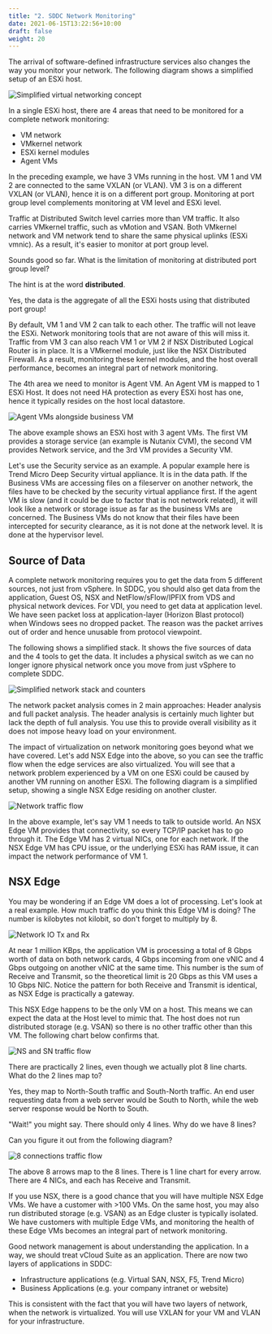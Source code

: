 ```yaml
---
title: "2. SDDC Network Monitoring"
date: 2021-06-15T13:22:56+10:00
draft: false
weight: 20
---
```


The arrival of software-defined infrastructure services also changes the way you monitor your network. The following diagram shows a simplified setup of an ESXi host.

![Simplified virtual networking concept](2.5.2-fig-1.png)

In a single ESXi host, there are 4 areas that need to be monitored for a complete network monitoring:

- VM network
- VMkernel network
- ESXi kernel modules
- Agent VMs

In the preceding example, we have 3 VMs running in the host. VM 1 and VM 2 are connected to the same VXLAN (or VLAN). VM 3 is on a different VXLAN (or VLAN), hence it is on a different port group. Monitoring at port group level complements monitoring at VM level and ESXi level.

Traffic at Distributed Switch level carries more than VM traffic. It also carries VMkernel traffic, such as vMotion and VSAN. Both VMkernel network and VM network tend to share the same physical uplinks (ESXi vmnic). As a result, it's easier to monitor at port group level.

Sounds good so far. What is the limitation of monitoring at distributed port group level?

The hint is at the word **distributed**.

Yes, the data is the aggregate of all the ESXi hosts using that distributed port group!

By default, VM 1 and VM 2 can talk to each other. The traffic will not leave the ESXi. Network monitoring tools that are not aware of this will miss it. Traffic from VM 3 can also reach VM 1 or VM 2 if NSX Distributed Logical Router is in place. It is a VMkernel module, just like the NSX Distributed Firewall. As a result, monitoring these kernel modules, and the host overall performance, becomes an integral part of network monitoring.

The 4th area we need to monitor is Agent VM. An Agent VM is mapped to 1 ESXi Host. It does not need HA protection as every ESXi host has one, hence it typically resides on the host local datastore.

![Agent VMs alongside business VM](2.5.2-fig-2.png)

The above example shows an ESXi host with 3 agent VMs. The first VM provides a storage service (an example is Nutanix CVM), the second VM provides Network service, and the 3rd VM provides a Security VM.

Let's use the Security service as an example. A popular example here is Trend Micro Deep Security virtual appliance. It is in the data path. If the Business VMs are accessing files on a fileserver on another network, the files have to be checked by the security virtual appliance first. If the agent VM is slow (and it could be due to factor that is not network related), it will look like a network or storage issue as far as the business VMs are concerned. The Business VMs do not know that their files have been intercepted for security clearance, as it is not done at the network level. It is done at the hypervisor level.

## Source of Data

A complete network monitoring requires you to get the data from 5 different sources, not just from vSphere. In SDDC, you should also get data from the application, Guest OS, NSX and NetFlow/sFlow/IPFIX from VDS and physical network devices. For VDI, you need to get data at application level. We have seen packet loss at application-layer (Horizon Blast protocol) when Windows sees no dropped packet. The reason was the packet arrives out of order and hence unusable from protocol viewpoint.

The following shows a simplified stack. It shows the five sources of data and the 4 tools to get the data. It includes a physical switch as we can no longer ignore physical network once you move from just vSphere to complete SDDC.

![Simplified network stack and counters](2.5.2-fig-3.png)

The network packet analysis comes in 2 main approaches: Header analysis and full packet analysis. The header analysis is certainly much lighter but lack the depth of full analysis. You use this to provide overall visibility as it does not impose heavy load on your environment.

The impact of virtualization on network monitoring goes beyond what we have covered. Let's add NSX Edge into the above, so you can see the traffic flow when the edge services are also virtualized. You will see that a network problem experienced by a VM on one ESXi could be caused by another VM running on another ESXi. The following diagram is a simplified setup, showing a single NSX Edge residing on another cluster.

![Network traffic flow](2.5.2-fig-4.png)

In the above example, let's say VM 1 needs to talk to outside world. An NSX Edge VM provides that connectivity, so every TCP/IP packet has to go through it. The Edge VM has 2 virtual NICs, one for each network. If the NSX Edge VM has CPU issue, or the underlying ESXi has RAM issue, it can impact the network performance of VM 1.

## NSX Edge

You may be wondering if an Edge VM does a lot of processing. Let's look at a real example. How much traffic do you think this Edge VM is doing? The number is kilobytes not kilobit, so don't forget to multiply by 8.

![Network IO Tx and Rx](2.5.2-fig-5.png)

At near 1 million KBps, the application VM is processing a total of 8 Gbps worth of data on both network cards, 4 Gbps incoming from one vNIC and 4 Gbps outgoing on another vNIC at the same time. This number is the sum of Receive and Transmit, so the theoretical limit is 20 Gbps as this VM uses a 10 Gbps NIC. Notice the pattern for both Receive and Transmit is identical, as NSX Edge is practically a gateway.

This NSX Edge happens to be the only VM on a host. This means we can expect the data at the Host level to mimic that. The host does not run distributed storage (e.g. VSAN) so there is no other traffic other than this VM. The following chart below confirms that.

![NS and SN traffic flow](2.5.2-fig-6.png)

There are practically 2 lines, even though we actually plot 8 line charts. What do the 2 lines map to?

Yes, they map to North-South traffic and South-North traffic. An end user requesting data from a web server would be South to North, while the web server response would be North to South.

"Wait!" you might say. There should only 4 lines. Why do we have 8 lines?

Can you figure it out from the following diagram?

![8 connections traffic flow](2.5.2-fig-7.png)

The above 8 arrows map to the 8 lines. There is 1 line chart for every arrow. There are 4 NICs, and each has Receive and Transmit.

If you use NSX, there is a good chance that you will have multiple NSX Edge VMs. We have a customer with >100 VMs. On the same host, you may also run distributed storage (e.g. VSAN) as an Edge cluster is typically isolated. We have customers with multiple Edge VMs, and monitoring the health of these Edge VMs becomes an integral part of network monitoring.

Good network management is about understanding the application. In a way, we should treat vCloud Suite as an application. There are now two layers of applications in SDDC:

- Infrastructure applications (e.g. Virtual SAN, NSX, F5, Trend Micro)
- Business Applications (e.g. your company intranet or website)

This is consistent with the fact that you will have two layers of network, when the network is virtualized. You will use VXLAN for your VM and VLAN for your infrastructure.